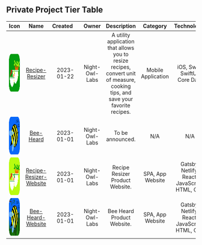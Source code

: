 ## Private Project Tier Table

| Icon | Name | Created&nbsp;&nbsp;&nbsp;&nbsp; | Owner | Description | Category | Technology&nbsp; | Tier | Order |
| :---: | :---: | :---: | :---: | :---: | :---: | :---: | :---: | :---: | 
| <a href="https://reciperesizer.com" target="_blank" class="icon-container"><img src="../docs/images/private_repos/recipe-resizer-icon.png" width="100" height="100" alt="Gold"></a> | <a href="https://reciperesizer.com" target="_blank">Recipe-Resizer</a> | 2023-01-22 | Night-Owl-Labs | A utility application that allows you to resize recipes, convert unit of measure, cooking tips, and save your favorite recipes. | Mobile Application | iOS, Swift, SwiftUI, Core Data | Gold | 1 | 
| <a href="https://beeheard.com" target="_blank" class="icon-container"><img src="../docs/images/private_repos/bee-heard-icon.png" width="100" height="100" alt="Gold"></a> | <a href="https://beeheard.com" target="_blank">Bee-Heard</a> | 2023-01-01 | Night-Owl-Labs | To be announced. | N/A | N/A | Gold | 2 | 
| <a href="https://reciperesizer.com" target="_blank" class="icon-container"><img src="../docs/images/private_repos/recipe-resizer-website-icon.png" width="100" height="100" alt="Silver"></a> | <a href="https://reciperesizer.com" target="_blank">Recipe-Resizer-Website</a> | 2023-01-01 | Night-Owl-Labs | Recipe Resizer Product Website. | SPA, App Website | Gatsby, Netlify, React, JavaScript, HTML, CSS | Silver | 1 | 
| <a href="https://beeheard.com" target="_blank" class="icon-container"><img src="../docs/images/private_repos/bee-heard-website-icon.png" width="100" height="100" alt="Silver"></a> | <a href="https://beeheard.com" target="_blank">Bee-Heard-Website</a> | 2023-01-01 | Night-Owl-Labs | Bee Heard Product Website. | SPA, App Website | Gatsby, Netlify, React, JavaScript, HTML, CSS | Silver | 2 | 
